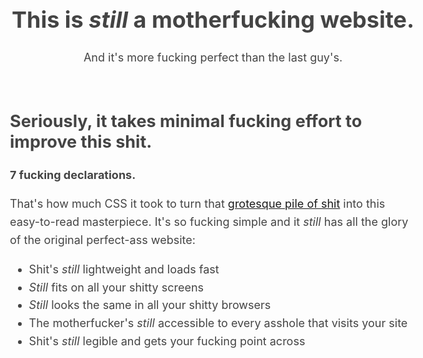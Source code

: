 <!DOCTYPE html>
<html>
<head>
	<meta charset="utf-8">
	<title>Better Motherfucking Website</title>
	<style type="text/css">
		body{margin:40px
		auto;max-width:650px;line-height:1.6;font-size:18px;color:#444;padding:010px}h1,h2,h3{line-height:1.2}
	</style>
</head>

<header>
	<h1>This is 
		<em>still</em> 
		a motherfucking website.
	</h1>
	<aside>And it's more fucking perfect than the last guy's.</aside>
</header>
<h2>Seriously, it takes minimal fucking effort to improve this shit.</h2>

<p>
	<strong>7 fucking declarations.</strong>
</p>

<p>
That's how much CSS it took to turn that 
<a href="http://motherfuckingwebsite.com/">grotesque pile of shit</a> into this easy-to-read masterpiece. It's so fucking simple and it 
<em>still</em> 
has all the glory of the original perfect-ass website:
</p>

<ul>
	<li>Shit's <em>still</em> lightweight and loads fast</li>
	<li><em>Still</em> fits on all your shitty screens</li>
	<li><em>Still</em> looks the same in all your shitty browsers</li>
	<li>The motherfucker's <em>still</em> accessible to every asshole that visits your site</li>
	<li>Shit's <em>still</em> legible and gets your fucking point across</li>
</ul>

<html>

